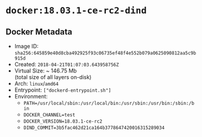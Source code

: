 # `docker:18.03.1-ce-rc2-dind`

## Docker Metadata

- Image ID: `sha256:645859e40d8cba492925f93c06735ef48f4e552b079a0625090812aa5c9b915d`
- Created: `2018-04-21T01:07:03.643958756Z`
- Virtual Size: ~ 146.75 Mb  
  (total size of all layers on-disk)
- Arch: `linux`/`amd64`
- Entrypoint: `["dockerd-entrypoint.sh"]`
- Environment:
  - `PATH=/usr/local/sbin:/usr/local/bin:/usr/sbin:/usr/bin:/sbin:/bin`
  - `DOCKER_CHANNEL=test`
  - `DOCKER_VERSION=18.03.1-ce-rc2`
  - `DIND_COMMIT=3b5fac462d21ca164b3778647420016315289034`
